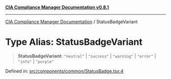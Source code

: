 [**CIA Compliance Manager Documentation v0.8.1**](../README.md)

***

[CIA Compliance Manager Documentation](../globals.md) / StatusBadgeVariant

# Type Alias: StatusBadgeVariant

> **StatusBadgeVariant**: `"neutral"` \| `"success"` \| `"warning"` \| `"error"` \| `"info"` \| `"purple"`

Defined in: [src/components/common/StatusBadge.tsx:4](https://github.com/Hack23/cia-compliance-manager/blob/aea527f1006de96602c10bb201453301cffe7b07/src/components/common/StatusBadge.tsx#L4)
